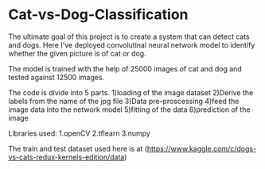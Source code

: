 # Cat-vs-Dog-Classification

The ultimate goal of this project is to create a system that can detect cats and dogs. Here I've deployed convolutinal neural network model to identify whether the given picture is of cat or dog.

The model is trained with the help of 25000 images of cat and dog and tested against 12500 images.

The code is divide into 5 parts.
1)loading of the image dataset
2)Derive the labels from the name of the jpg file
3)Data pre-proscessing
4)feed the image data into the network model
5)fitting of the data 
6)prediction of the image

Libraries used: 1.openCV 2.tflearn 3.numpy 
 
The train and test dataset used here is at (https://www.kaggle.com/c/dogs-vs-cats-redux-kernels-edition/data)
